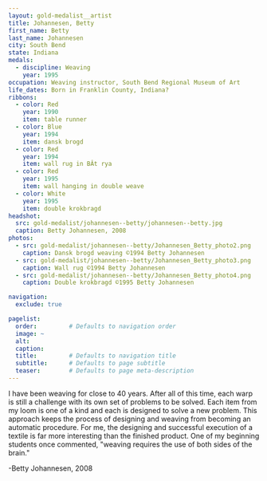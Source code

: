 ```yaml
---
layout: gold-medalist__artist
title: Johannesen, Betty
first_name: Betty
last_name: Johannesen
city: South Bend
state: Indiana
medals: 
  - discipline: Weaving
    year: 1995
occupation: Weaving instructor, South Bend Regional Museum of Art
life_dates: Born in Franklin County, Indiana?
ribbons:
  - color: Red
    year: 1990
    item: table runner
  - color: Blue
    year: 1994
    item: dansk brogd
  - color: Red 
    year: 1994 
    item: wall rug in BÂt rya
  - color: Red
    year: 1995 
    item: wall hanging in double weave
  - color: White 
    year: 1995 
    item: double krokbragd
headshot:
  src: gold-medalist/johannesen--betty/johannesen--betty.jpg
  caption: Betty Johannesen, 2008
photos:
  - src: gold-medalist/johannesen--betty/Johannesen_Betty_photo2.png
    caption: Dansk brogd weaving ©1994 Betty Johannesen
  - src: gold-medalist/johannesen--betty/Johannesen_Betty_photo3.png
    caption: Wall rug ©1994 Betty Johannesen
  - src: gold-medalist/johannesen--betty/Johannesen_Betty_photo4.png
    caption: Double krokbragd ©1995 Betty Johannesen

navigation:
  exclude: true

pagelist:
  order:         # Defaults to navigation order  
  image: ~
  alt:
  caption:
  title:         # Defaults to navigation title
  subtitle:      # Defaults to page subtitle
  teaser:        # Defaults to page meta-description  
---
```

I have been weaving for close to 40 years. After all of this time, each warp is still a challenge with its own set of problems to be solved. Each item from my loom is one of a kind and each is designed to solve a new problem. This approach keeps the process of designing and weaving from becoming an automatic procedure. For me, the designing and successful execution of a textile is far more interesting than the finished product. One of my beginning students once commented, "weaving requires the use of both sides of the brain."

-Betty Johannesen, 2008